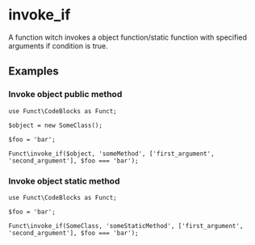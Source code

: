 invoke_if
=========

A function witch invokes a object function/static function with specified arguments if condition is true.

Examples
--------

### Invoke object public method

```
use Funct\CodeBlocks as Funct;

$object = new SomeClass();

$foo = 'bar';

Funct\invoke_if($object, 'someMethod', ['first_argument', 'second_argument'], $foo === 'bar');
```

### Invoke object static method

```
use Funct\CodeBlocks as Funct;

$foo = 'bar';

Funct\invoke_if(SomeClass, 'someStaticMethod', ['first_argument', 'second_argument'], $foo === 'bar');
```
